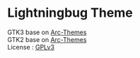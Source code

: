 # Lightningbug Theme
GTK3 base on [Arc-Themes](https://github.com/horst3180/arc-theme) </br>
GTK2 base on [Arc-Themes](https://github.com/horst3180/arc-theme) </br>
License : [GPLv3](https://choosealicense.com/licenses/gpl-3.0/)</br>
